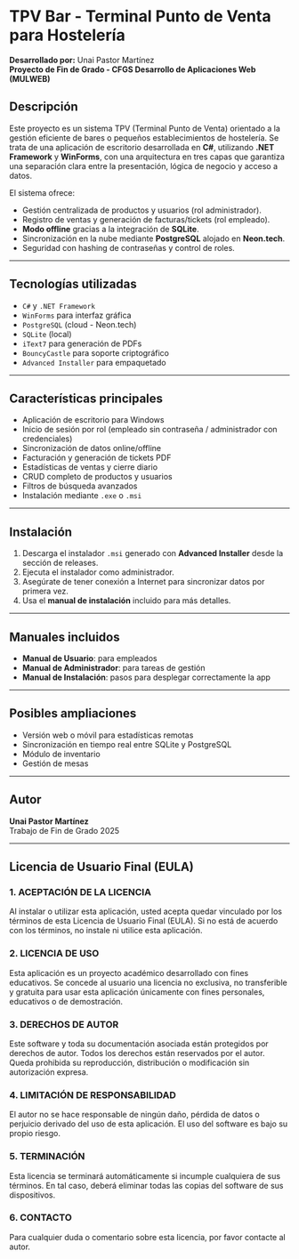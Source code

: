 # TPV Bar - Terminal Punto de Venta para Hostelería

**Desarrollado por:** Unai Pastor Martínez  
**Proyecto de Fin de Grado - CFGS Desarrollo de Aplicaciones Web (MULWEB)**

## Descripción

Este proyecto es un sistema TPV (Terminal Punto de Venta) orientado a la gestión eficiente de bares o pequeños establecimientos de hostelería. Se trata de una aplicación de escritorio desarrollada en **C#**, utilizando **.NET Framework** y **WinForms**, con una arquitectura en tres capas que garantiza una separación clara entre la presentación, lógica de negocio y acceso a datos.

El sistema ofrece:

- Gestión centralizada de productos y usuarios (rol administrador).
- Registro de ventas y generación de facturas/tickets (rol empleado).
- **Modo offline** gracias a la integración de **SQLite**.
- Sincronización en la nube mediante **PostgreSQL** alojado en **Neon.tech**.
- Seguridad con hashing de contraseñas y control de roles.

---

## Tecnologías utilizadas

- `C#` y `.NET Framework`
- `WinForms` para interfaz gráfica
- `PostgreSQL` (cloud - Neon.tech)
- `SQLite` (local)
- `iText7` para generación de PDFs
- `BouncyCastle` para soporte criptográfico
- `Advanced Installer` para empaquetado

---

## Características principales

-  Aplicación de escritorio para Windows
-  Inicio de sesión por rol (empleado sin contraseña / administrador con credenciales)
-  Sincronización de datos online/offline
-  Facturación y generación de tickets PDF
-  Estadísticas de ventas y cierre diario
-  CRUD completo de productos y usuarios
-  Filtros de búsqueda avanzados
-  Instalación mediante `.exe` o `.msi`

---

## Instalación

1. Descarga el instalador `.msi` generado con **Advanced Installer** desde la sección de releases.
2. Ejecuta el instalador como administrador.
3. Asegúrate de tener conexión a Internet para sincronizar datos por primera vez.
4. Usa el **manual de instalación** incluido para más detalles.

---

## Manuales incluidos

-  **Manual de Usuario**: para empleados
-  **Manual de Administrador**: para tareas de gestión
-  **Manual de Instalación**: pasos para desplegar correctamente la app

---

## Posibles ampliaciones

- Versión web o móvil para estadísticas remotas
- Sincronización en tiempo real entre SQLite y PostgreSQL
- Módulo de inventario
- Gestión de mesas

---

## Autor

**Unai Pastor Martínez**  
Trabajo de Fin de Grado 2025

---

## Licencia de Usuario Final (EULA)

### 1. ACEPTACIÓN DE LA LICENCIA
Al instalar o utilizar esta aplicación, usted acepta quedar vinculado por los términos de esta Licencia de Usuario Final (EULA). Si no está de acuerdo con los términos, no instale ni utilice esta aplicación.

### 2. LICENCIA DE USO
Esta aplicación es un proyecto académico desarrollado con fines educativos. Se concede al usuario una licencia no exclusiva, no transferible y gratuita para usar esta aplicación únicamente con fines personales, educativos o de demostración.

### 3. DERECHOS DE AUTOR
Este software y toda su documentación asociada están protegidos por derechos de autor. Todos los derechos están reservados por el autor. Queda prohibida su reproducción, distribución o modificación sin autorización expresa.

### 4. LIMITACIÓN DE RESPONSABILIDAD
El autor no se hace responsable de ningún daño, pérdida de datos o perjuicio derivado del uso de esta aplicación. El uso del software es bajo su propio riesgo.

### 5. TERMINACIÓN
Esta licencia se terminará automáticamente si incumple cualquiera de sus términos. En tal caso, deberá eliminar todas las copias del software de sus dispositivos.

### 6. CONTACTO
Para cualquier duda o comentario sobre esta licencia, por favor contacte al autor.

